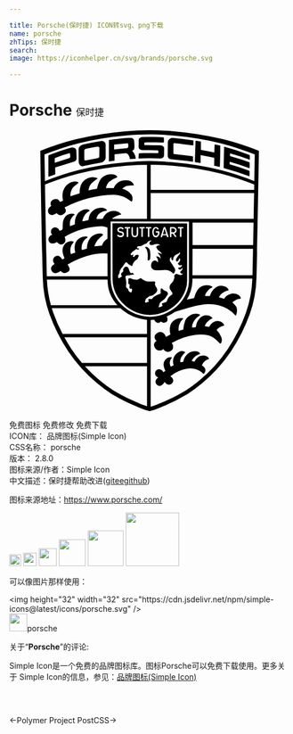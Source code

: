 ```yaml
---

title: Porsche(保时捷) ICON转svg、png下载
name: porsche
zhTips: 保时捷
search: 
image: https://iconhelper.cn/svg/brands/porsche.svg

---
```


# Porsche  <small style="font-size: 60%;font-weight: 100">保时捷</small>

<div id="svg" class="svg-wrap">
<svg role="img" viewBox="0 0 24 24" xmlns="http://www.w3.org/2000/svg"><title>Porsche icon</title><path d="M11.972 0A25.68 25.68 0 0 0 9.93.091a27.858 27.858 0 0 0-4.248.685 23.565 23.565 0 0 0-2.975.966l-.06.022s.118 7.243.21 10.831a9.934 9.934 0 0 0 .569 3.098 14.899 14.899 0 0 0 1.622 3.214A12.884 12.884 0 0 0 7.56 21.66a11.234 11.234 0 0 0 1.192.873 15.214 15.214 0 0 0 2.038 1.031c.233.098.436.192.62.255A4.58 4.58 0 0 0 12 24a4.58 4.58 0 0 0 .59-.182c.182-.063.387-.156.62-.255a15.22 15.22 0 0 0 2.037-1.031 11.25 11.25 0 0 0 1.194-.873 12.88 12.88 0 0 0 2.511-2.752 14.889 14.889 0 0 0 1.622-3.214 9.934 9.934 0 0 0 .57-3.098c.091-3.588.21-10.827.21-10.827a.635.635 0 0 0-.057-.026 23.564 23.564 0 0 0-2.976-.966 27.856 27.856 0 0 0-4.248-.684A26.068 26.068 0 0 0 12.031 0zm0 .361h.057c.679.008 1.288.03 1.963.09a26.585 26.585 0 0 1 4.084.663 22.53 22.53 0 0 1 2.861.937.619.619 0 0 1 .057.025l-.038 2.274a.113.113 0 0 0-.019-.01 22.55 22.55 0 0 0-2.86-.937 26.61 26.61 0 0 0-4.085-.662c-.675-.06-1.281-.1-1.96-.108h-.058c-.679.009-1.29.048-1.965.108a26.608 26.608 0 0 0-4.084.665 22.547 22.547 0 0 0-2.861.938.116.116 0 0 0-.02.01l-.038-2.281.058-.022a22.527 22.527 0 0 1 2.86-.937A26.581 26.581 0 0 1 10.01.45c.675-.06 1.284-.08 1.963-.089zm.288.216a16.633 16.633 0 0 0-.902.008c-.121.005-.288.109-.29.23l-.007.648c-.002.132.172.236.305.239.462.01.87.002 1.318.03.033.003.062.023.062.056l-.003.13a.042.042 0 0 1-.045.046c-.521 0-1.066-.025-1.593.017-.028.002-.027-.005-.028.023l-.024.384-.002.03a16.318 16.318 0 0 1 1.882 0 .32.32 0 0 0 .305-.262l.006-.627c0-.129-.158-.224-.261-.23-.442-.028-.945-.013-1.394-.025a.046.046 0 0 1-.044-.05l.009-.145c0-.028.019-.036.047-.037.444-.016 1.107.005 1.562.019a.072.072 0 0 0 .06-.07V.674c0-.017-.032-.067-.063-.068V.605a33.113 33.113 0 0 0-.9-.028zm-1.88.064c-.423.008-1.341.125-1.862.19L8.515 2.64v.023l.47-.06a.014.014 0 0 0 .01-.006.014.014 0 0 0 .003-.01v-.523l.947-.102c.083-.015.18.046.256.169a.88.88 0 0 1 .114.339l.467-.035c.01 0 .03 0 .028-.01a.988.988 0 0 0-.307-.663.316.316 0 0 0 .197-.31 4.34 4.34 0 0 0-.022-.564.32.32 0 0 0-.3-.247zm3.59.019a.404.404 0 0 0-.413.332l-.01 1.195a.312.312 0 0 0 .24.289c.61.057 1.21.112 1.89.215.011 0 .032-.007.032-.017v-.416c0-.009-.02-.028-.027-.03-.454-.057-1.053-.137-1.589-.193a.076.076 0 0 1-.058-.07v-.812c0-.034.05-.052.084-.05.529.044 1.056.14 1.584.197.014.002.036-.007.037-.021l.01-.382a.037.037 0 0 0-.029-.033 36.382 36.382 0 0 0-1.75-.204zm1.98.237c-.012 0-.022.014-.022.025-.006.274-.045 1.457-.053 1.772v.027c.155.027.326.048.453.074.014.002.035-.008.035-.022-.002-.207 0-.448-.004-.636 0-.013.006-.014.02-.012a31.392 31.392 0 0 1 1.102.22c.008 0 .052.007.052.03-.003.217-.007.4-.013.617a.041.041 0 0 0 .027.04c.145.033.283.067.42.1.037.008.043.001.044-.012.022-.451.03-1.174.036-1.784 0-.008-.003-.02-.01-.022-.153-.035-.297-.072-.453-.105-.014-.003-.022.02-.023.035-.015.223-.009.43-.026.652 0 .008 0 .012-.009.01-.37-.076-.765-.158-1.132-.227-.01-.002-.006-.02-.005-.031l.003-.653a.033.033 0 0 0-.026-.03 23.196 23.196 0 0 0-.417-.068zM7.934.92a.303.303 0 0 0-.037 0c-.543.086-1.089.201-1.64.32a.5.5 0 0 0-.23.143.322.322 0 0 0-.102.205l.004 1.118a.434.434 0 0 0 .106.266.24.24 0 0 0 .204.11 38.518 38.518 0 0 1 1.633-.323.497.497 0 0 0 .268-.166.362.362 0 0 0 .098-.23L8.236 1.2a.28.28 0 0 0-.11-.198.303.303 0 0 0-.191-.08zm2.157.197a.076.076 0 0 1 .08.069l.003.189a.172.172 0 0 1-.14.166l-1.062.104-.009-.008V1.23l.009-.004 1.111-.108a.076.076 0 0 1 .008 0zm-2.52.29a.167.167 0 0 1 .078.022.117.117 0 0 1 .054.106l-.009.704a.125.125 0 0 1-.049.105.291.291 0 0 1-.12.047 61.16 61.16 0 0 1-.997.19.106.106 0 0 1-.088-.017.133.133 0 0 1-.03-.1v-.726a.143.143 0 0 1 .04-.097.243.243 0 0 1 .12-.06c.29-.054.67-.129.968-.172a.167.167 0 0 1 .033-.002zm10.81 0l-.001.001c-.008 0-.008.012-.008.019-.014.606-.03 1.167-.035 1.773 0 .013.006.03.018.033a22.245 22.245 0 0 1 2.158.7c.032.011.031-.013.031-.022.003-.138.01-.278.003-.416a.041.041 0 0 0-.025-.033 16.602 16.602 0 0 0-1.66-.541.028.028 0 0 1-.019-.026l.008-.18c0-.008.014-.01.022-.008a21.848 21.848 0 0 1 1.67.542c.01.003.01-.01.01-.019a5.121 5.121 0 0 0 0-.468.029.029 0 0 0-.02-.026 21.457 21.457 0 0 0-1.638-.523c-.008-.002-.018-.01-.018-.018v-.192c0-.008.013-.013.021-.01.564.144 1.184.36 1.615.519.038.014.06.008.06-.027 0-.157.006-.168-.002-.324-.002-.02-.004-.04-.022-.047a21.383 21.383 0 0 0-2.169-.707zm-12.97.064a.365.365 0 0 0-.084.009c-.65.166-1.303.414-1.956.652a.063.063 0 0 0-.03.052V3.65l.003.33s.471-.177.573-.21c.013-.004.013-.017.013-.031l-.01-.52c0-.015.002-.037.016-.04l1.625-.502a.306.306 0 0 0 .138-.101.237.237 0 0 0 .052-.156l-.017-.683a.272.272 0 0 0-.119-.197.365.365 0 0 0-.204-.068zm-.286.496c.036-.01.07.031.072.063a1.86 1.86 0 0 1 .012.25c-.001.045-.066.097-.11.11l-1.184.386c-.011.004-.031 0-.031-.012l.002-.358c0-.017.02-.031.036-.036a10.796 10.796 0 0 1 1.203-.403zm6.967.981c.653.01 1.246.03 1.9.088a26.591 26.591 0 0 1 4.083.663 22.501 22.501 0 0 1 2.861.937.107.107 0 0 1 .014.007 89.441 89.441 0 0 0-.007.448h-8.851zm-.317.002l-.001 4.618H8.827c-.043-.004-.015-.023.015-.052a1.71 1.71 0 0 1 .715-.312c.022-.002.028-.014-.003-.054a.898.898 0 0 0-.93-.212.985.985 0 0 0-.624.603.04.04 0 0 1-.04.031 6.734 6.734 0 0 1-.47.013c-.025 0-.037-.032-.035-.056a.737.737 0 0 1 .343-.484 1.1 1.1 0 0 1 .519-.178.04.04 0 0 0 .02-.063.515.515 0 0 0-.105-.093.758.758 0 0 0-.504-.077 1.053 1.053 0 0 0-.948.964c-.01.06.006.074-.053.094-.112.038-.322.064-.434.088-.02.003-.05-.043-.045-.063a1.309 1.309 0 0 1 .244-.522 1.006 1.006 0 0 1 .342-.291c.026-.013.05-.044.026-.064-.253-.22-.771.012-.98.241a1.37 1.37 0 0 0-.275.91c0 .016.014.041 0 .047a4.942 4.942 0 0 1-.4.15c-.012.003-.014-.028-.016-.04a.93.93 0 0 1 .147-.677.661.661 0 0 1 .244-.241c.01-.006.008-.018 0-.028-.115-.149-.569-.042-.708.094-.32.312-.297.615-.312 1.097-.001.023-.03.111-.056.123a.57.57 0 0 1-.184.07c-.021.006-.023.014-.028-.007a.39.39 0 0 0-.57-.222.356.356 0 0 0-.077.532c.015.017.02.034-.003.041a.42.42 0 0 0-.275.534.336.336 0 0 0 .296.21.628.628 0 0 0 .37-.108.043.043 0 0 1 .06.01.386.386 0 0 0 .531.124c.162-.107.234-.273.114-.559-.007-.016.02-.046.034-.054a6.615 6.615 0 0 1 3.144-.88 1.78 1.78 0 0 1 .456.101.094.094 0 0 1 .023.008l.002.941a.19.19 0 0 1-.034.025 1.005 1.005 0 0 0-.432.55c-.004.017-.006.021-.035.024-.193.019-.399.047-.591.062-.011.002-.032-.019-.028-.03a1.87 1.87 0 0 1 .725-.908.057.057 0 0 0 .01-.067.375.375 0 0 0-.168-.093 1.087 1.087 0 0 0-.895.362 1.418 1.418 0 0 0-.312.875c-.001.022.003.058-.019.065-.124.039-.261.074-.39.11-.015.004-.035-.011-.038-.027a1.006 1.006 0 0 1 .486-1.03c.051-.04-.038-.102-.102-.102a.963.963 0 0 0-.913.53 1.301 1.301 0 0 0-.03.793c.003.023.019.063-.006.069-.079.019-.265.09-.323.108-.021.007-.035-.003-.047-.03a1.041 1.041 0 0 1-.021-.488 1.102 1.102 0 0 1 .268-.493c.008-.01.011-.032 0-.037a.54.54 0 0 0-.378-.025.74.74 0 0 0-.477.38c-.159.297-.118.583.051 1.005.008.02.018.058 0 .07l-.137.08c-.017.013-.032.002-.044-.015-.055-.078-.124-.202-.21-.24a.415.415 0 0 0-.428.035.406.406 0 0 0-.12.431.875.875 0 0 0 .1.152c.01.014-.001.036-.013.047-.059.052-.14.09-.188.14a.395.395 0 0 0-.01.471.365.365 0 0 0 .45.123 1.624 1.624 0 0 0 .232-.122c.027-.018.045-.051.07-.025a.546.546 0 0 0 .224.153.427.427 0 0 0 .354-.062.305.305 0 0 0 .168-.338.875.875 0 0 0-.143-.27c-.033-.035-.035-.033 0-.054a7.435 7.435 0 0 1 1.66-.724 5.024 5.024 0 0 1 1.69-.207h.046l.003 1.949H3.206c-.054-2.133-.116-5.51-.156-7.836a.113.113 0 0 1 .014-.007 22.499 22.499 0 0 1 2.86-.937 26.59 26.59 0 0 1 4.084-.663 23.38 23.38 0 0 1 1.768-.086zm-3.088.816a1.237 1.237 0 0 0-.693.232c-.286.188-.456.773-.49.982a.044.044 0 0 1-.04.036 5.998 5.998 0 0 0-.676.125c-.007.001-.012-.01-.012-.017a.983.983 0 0 1 .258-.59 3.506 3.506 0 0 1 .493-.396c.013-.011.004-.045-.012-.051a1.035 1.035 0 0 0-.797.012 1.129 1.129 0 0 0-.675.867 2.062 2.062 0 0 0-.029.41c.002.017-.03.018-.045.023-.246.077-.504.167-.71.236-.01.004-.039.002-.039-.01a1.168 1.168 0 0 1 .175-.655c.12-.195.343-.305.505-.469.011-.012.028-.044.011-.051-.41-.165-.797.004-1.124.375a1.395 1.395 0 0 0-.2 1.124c.009.036 0 .075-.019.083a1.805 1.805 0 0 1-.23.089.025.025 0 0 1-.033-.02c-.093-.296-.44-.238-.597-.148a.361.361 0 0 0-.139.489.031.031 0 0 1-.01.044.442.442 0 0 0-.205.596.352.352 0 0 0 .428.137 1.208 1.208 0 0 0 .246-.129.027.027 0 0 1 .03.004.393.393 0 0 0 .566.08c.115-.082.16-.096.204-.244a.39.39 0 0 0-.09-.3c-.012-.01-.001-.04.013-.047A9.692 9.692 0 0 1 8.947 5.51a2.35 2.35 0 0 1 1.446.553.072.072 0 0 0 .062.031.098.098 0 0 0 .054-.056.66.66 0 0 0-.204-.678 1.21 1.21 0 0 0-.612-.344c-.012-.003-.02-.029-.01-.037a.968.968 0 0 1 .335-.22 3.587 3.587 0 0 1 .605-.05c.014-.001.035-.015.03-.028a.606.606 0 0 0-.527-.4 1.325 1.325 0 0 0-.693.1 1.118 1.118 0 0 0-.5.553.036.036 0 0 1-.032.02 12.139 12.139 0 0 0-.594-.007c-.014 0-.035 0-.035-.014a.943.943 0 0 1 .255-.517 1.989 1.989 0 0 1 .68-.386c.019-.006.04-.036.029-.051a.549.549 0 0 0-.201-.17 1.237 1.237 0 0 0-.347-.041zm3.405 1.607h8.845c-.012.686-.025 1.433-.04 2.195h-8.805zM8.681 7.801l6.666.003a.016.016 0 0 1 .017.013l-.002 5.138a2.354 2.354 0 0 1-.143.764 3.327 3.327 0 0 1-1.44 1.725 3.468 3.468 0 0 1-1.74.491 3.512 3.512 0 0 1-2.26-.86 3.078 3.078 0 0 1-1.105-2.31L8.667 7.82c0-.013.001-.019.014-.019zm6.994.086h5.217c-.012.645-.025 1.296-.034 1.926h-5.183V8.318zm-6.839.071c-.013 0-.014.005-.014.018l.007 4.753a2.97 2.97 0 0 0 1.054 2.225 3.333 3.333 0 0 0 2.153.827 3.284 3.284 0 0 0 1.66-.473 3.193 3.193 0 0 0 1.374-1.66 2.28 2.28 0 0 0 .136-.734l.002-4.94a.015.015 0 0 0-.016-.014zm4.436.304a.101.101 0 0 1 .001 0 .11.11 0 0 1 .087.071l.242.715a.079.079 0 0 1-.003.07.066.066 0 0 1-.054.024.065.065 0 0 1-.063-.044l-.038-.125h-.33l-.036.128c-.01.04-.04.044-.071.044a.063.063 0 0 1-.044-.028.057.057 0 0 1-.01-.052l.232-.728a.101.101 0 0 1 .087-.075zm-.763.007a.226.226 0 0 1 .023 0 .232.232 0 0 1 .235.157.046.046 0 0 1-.031.059.053.053 0 0 1-.07-.02.166.166 0 0 0-.132-.09.151.151 0 0 0-.133.1.498.498 0 0 0-.055.222.524.524 0 0 0 .046.228.159.159 0 0 0 .154.102.233.233 0 0 0 .166-.243v-.039h-.135a.057.057 0 0 1-.059-.063c0-.023.007-.05.059-.05h.192c.064 0 .073.048.073.09a.792.792 0 0 1-.011.152.399.399 0 0 1-.15.236.301.301 0 0 1-.15.043.257.257 0 0 1-.227-.145.618.618 0 0 1-.073-.31.577.577 0 0 1 .08-.304.226.226 0 0 1 .198-.125zm-2.988.002a.318.318 0 0 1 .004 0c.183.002.243.111.243.15 0 .035-.061.08-.095.039a.2.2 0 0 0-.157-.068.143.143 0 0 0-.15.096.114.114 0 0 0 .094.135.61.61 0 0 1 .267.08h-.001a.202.202 0 0 1 .081.18.247.247 0 0 1-.067.175.327.327 0 0 1-.247.088.297.297 0 0 1-.263-.14c-.004-.01-.01-.063.034-.078a.084.084 0 0 1 .082.026.239.239 0 0 0 .156.063.223.223 0 0 0 .148-.05.105.105 0 0 0 .024-.116.219.219 0 0 0-.193-.098.25.25 0 0 1-.172-.07.25.25 0 0 1-.069-.196.219.219 0 0 1 .1-.163.318.318 0 0 1 .181-.053zm1.649 0a.06.06 0 0 1 .001 0 .06.06 0 0 1 .006 0h.355a.06.06 0 1 1 0 .12l-.114.002v.682a.063.063 0 0 1-.125 0v-.683h-.116a.06.06 0 0 1-.007-.12zm.56 0a.06.06 0 0 1 .001 0 .06.06 0 0 1 .006 0h.354a.06.06 0 1 1 0 .12l-.114.002v.682a.063.063 0 0 1-.125 0v-.683h-.115a.06.06 0 0 1-.007-.12zm2.74 0a.06.06 0 0 1 .002 0 .06.06 0 0 1 .006 0h.353a.06.06 0 1 1 0 .12l-.112.002v.682a.063.063 0 0 1-.125 0v-.683h-.116a.06.06 0 0 1-.007-.12zm-.677.004a.063.063 0 0 1 .012 0h.19a.364.364 0 0 1 .208.058.278.278 0 0 1 .108.206.235.235 0 0 1-.071.198.305.305 0 0 1-.117.075l-.02.007.158.2a.086.086 0 0 1 .023.056c-.002.032-.023.05-.06.05a.066.066 0 0 1-.056-.027l-.187-.258h-.117v.23a.059.059 0 0 1-.063.067.06.06 0 0 1-.062-.067v-.726a.073.073 0 0 1 .016-.05.063.063 0 0 1 .038-.019zm-3.87.002a.06.06 0 0 1 .003 0h.357a.06.06 0 0 1 0 .121h-.116v.684a.063.063 0 0 1-.125 0v-.684h-.116a.06.06 0 0 1-.003-.12zm.583 0a.063.063 0 0 1 .002 0 .063.063 0 0 1 .065.064v.471a.258.258 0 0 0 .037.151.146.146 0 0 0 .127.056.138.138 0 0 0 .125-.056.265.265 0 0 0 .035-.15V8.34h.001a.063.063 0 0 1 .125 0v.432a.474.474 0 0 1-.056.262.25.25 0 0 1-.228.104.26.26 0 0 1-.23-.104.456.456 0 0 1-.061-.262V8.34a.063.063 0 0 1 .058-.063zm3.354.115v.328h.13a.18.18 0 0 0 .2-.174.15.15 0 0 0-.051-.109.178.178 0 0 0-.13-.045zm-.584.015l-.136.469h.278zm-1.14 1.005c.011 0 .021.002.022.011.002.018-.016.029-.042.042a.206.206 0 0 0-.094.08.31.31 0 0 0-.039.163.115.115 0 0 0 .063.079.298.298 0 0 0 .142.028.502.502 0 0 0 .215-.063.581.581 0 0 1 .276-.02.341.341 0 0 1 .194.063c.024.017.02.038.011.04-.014.005-.029-.012-.044-.01a.674.674 0 0 0-.142.03c-.06.027-.087.037-.116.09a.099.099 0 0 0-.007.073c.01.024.035.04.04.057a.446.446 0 0 0 .064.125.205.205 0 0 0 .03.023 2.668 2.668 0 0 1 .282.243.26.26 0 0 1 .04.093c.003.012-.007.03-.018.025a.255.255 0 0 1-.036-.029.178.178 0 0 0-.053-.039.368.368 0 0 0-.176-.025c-.027 0-.081.024-.05.036a.357.357 0 0 1 .132.116.43.43 0 0 1 .107.31c0 .006-.012.01-.015.006a.359.359 0 0 0-.102-.109.324.324 0 0 0-.21-.062c-.015.001-.06 0-.055.014a1.19 1.19 0 0 1 .123.191.562.562 0 0 1 .039.276c-.001.005-.02.01-.023.005a.61.61 0 0 0-.077-.076.349.349 0 0 0-.094-.06.29.29 0 0 0-.204.028.325.325 0 0 0-.13.132.492.492 0 0 0-.062.205.46.46 0 0 0 .042.257.368.368 0 0 0 .19.164.955.955 0 0 0 .334.044c.139.005.278-.016.417-.02a1.943 1.943 0 0 1 .396.003.88.88 0 0 1 .3.12 2.64 2.64 0 0 1 .215.183c.008.006.026-.003.035-.009a.462.462 0 0 0 .131-.233.346.346 0 0 0-.056-.246c-.047-.085-.116-.18-.17-.27a2.962 2.962 0 0 1-.202-.296.305.305 0 0 1-.017-.221.238.238 0 0 1 .107-.128c.011-.007.022.006.017.021a.184.184 0 0 0-.008.112.32.32 0 0 0 .089.14c.013.01.047-.005.055-.021.018-.043.007-.11.023-.154a.619.619 0 0 1 .108-.226 1.47 1.47 0 0 1 .36-.196c.033-.019.054-.105.091-.091.037.013.017.1-.011.142-.04.062-.087.1-.131.156a1.536 1.536 0 0 0-.157.247.222.222 0 0 0-.029.137.14.14 0 0 0 .073.094c.022.01.05-.01.07-.025a.385.385 0 0 0 .097-.103c.023-.038.01-.089.032-.128.006-.009.03-.007.037 0a.139.139 0 0 1 .044.084.393.393 0 0 1-.01.113c-.003.008-.024.027-.031.045a.244.244 0 0 1-.02.04c-.036.063-.078.116-.125.126-.01.001-.017.021-.01.03a.391.391 0 0 0 .113.132.198.198 0 0 0 .152.01c.027-.008.048-.027.079-.037.013-.004.005.004.005.017a.27.27 0 0 1-.015.086.19.19 0 0 1-.075.083.395.395 0 0 1-.166.05c-.027.005-.068.025-.058.051a.256.256 0 0 0 .042.085.122.122 0 0 0 .08.039.205.205 0 0 0 .125-.036c.04-.026.061-.074.096-.108.007-.006.026 0 .026.01a.36.36 0 0 1-.041.158.497.497 0 0 1-.128.138c-.015.013-.033.029-.033.049a.2.2 0 0 0 .044.084.134.134 0 0 0 .083.054.269.269 0 0 0 .1 0c.013 0 .01.023-.001.031a.253.253 0 0 1-.117.068.25.25 0 0 1-.128.008c-.081-.02-.134-.05-.214-.073a.23.23 0 0 0-.135-.009.227.227 0 0 0-.106.083.133.133 0 0 0-.03.064c-.006.063.025.13.005.192a1.415 1.415 0 0 1-.081.234 1.314 1.314 0 0 1-.115.165c-.04.054-.093.074-.12.133a.638.638 0 0 1-.038.063.515.515 0 0 0-.058.229.452.452 0 0 0 .085.209l.153.237a.149.149 0 0 1 .009.083.088.088 0 0 1-.044.07.893.893 0 0 0-.419.527l-.002.013v.004a.106.106 0 0 1-.021.042.334.334 0 0 1-.19.096c-.055.015-.11.029-.165.046a.077.077 0 0 0-.044.031.08.08 0 0 0 .009.097.137.137 0 0 1 .03.071.063.063 0 0 1-.013.042.108.108 0 0 1-.028.022.865.865 0 0 1-.216.087c-.05.011-.086-.002-.07-.059a3.075 3.075 0 0 1 .098-.293.42.42 0 0 1 .133-.14 2.289 2.289 0 0 1 .212-.162.411.411 0 0 0 .119-.126 3.299 3.299 0 0 1 .19-.275.163.163 0 0 0 .029-.129.246.246 0 0 0-.142-.185 1.052 1.052 0 0 0-.085-.034.534.534 0 0 1-.246-.175.09.09 0 0 0-.062-.04c-.063.002-.081.09-.083.138a1.17 1.17 0 0 0 .004.212.18.18 0 0 1 .004.072.055.055 0 0 1-.039.034 2.74 2.74 0 0 0-.565.279.24.24 0 0 0-.063.07l-.017.029a.187.187 0 0 1-.223.08.5.5 0 0 0-.044-.011.094.094 0 0 0-.064.017.162.162 0 0 0-.041.036.06.06 0 0 0-.01.019v.006a.057.057 0 0 0 0 .008.07.07 0 0 0 .004.017l.022.06a.066.066 0 0 1-.038.096.881.881 0 0 1-.203.055c-.04.005-.075-.01-.065-.057a1.1 1.1 0 0 1 .07-.237.094.094 0 0 1 .057-.06.79.79 0 0 0 .179-.14.266.266 0 0 1 .169-.073.512.512 0 0 0 .262-.1 1.73 1.73 0 0 0 .225-.186.37.37 0 0 0-.006-.46l-.02-.035c-.019-.03-.03-.073-.046-.104a.24.24 0 0 1-.039-.104c0-.068.027-.133.031-.201a.024.024 0 0 0-.016-.025.488.488 0 0 0-.137-.03 2.677 2.677 0 0 1-.56.006 1.423 1.423 0 0 1-.39-.18c-.053-.033-.085-.07-.139-.101-.014-.008-.015-.005-.028.006a.672.672 0 0 1-.459.125h-.002a1.766 1.766 0 0 1-.294-.077c-.073-.027-.19-.074-.26-.015-.029.025-.022.06-.022.093a1.244 1.244 0 0 1-.01.305.038.038 0 0 0 .003.032.044.044 0 0 0 .006.006.136.136 0 0 0 .036.02l.01.004c.028.01.033.023.05.058a.196.196 0 0 1 .016.062.159.159 0 0 1-.003.062.544.544 0 0 1-.009.039.207.207 0 0 0 .008.135.115.115 0 0 0 .042.053.073.073 0 0 0 .01.004.063.063 0 0 0 .01.003.068.068 0 0 0 .01 0h.01a.074.074 0 0 0 .02-.008l.004-.002a.05.05 0 0 1 .035-.012.046.046 0 0 1 .01.003.08.08 0 0 1 .063.074.484.484 0 0 1-.046.221.058.058 0 0 1-.077.03l-.018-.007a.445.445 0 0 1-.14-.117.19.19 0 0 1-.049-.112.12.12 0 0 0-.028-.082.09.09 0 0 0-.032-.016.144.144 0 0 1-.07-.046.268.268 0 0 1-.052-.219 1.5 1.5 0 0 0-.046-.64.149.149 0 0 1 .002-.108l.016-.043a.148.148 0 0 1 .007-.016.06.06 0 0 1 .042-.032.167.167 0 0 1 .029-.003 1.516 1.516 0 0 0 .45-.07.152.152 0 0 1 .062-.01.89.89 0 0 0 .073.002c.03 0 .06-.027.024-.05a.847.847 0 0 1-.084-.087.046.046 0 0 0-.052-.022.072.072 0 0 0-.01.005l-.009.005a.098.098 0 0 1-.152-.029.824.824 0 0 1-.087-.202.555.555 0 0 0-.109-.238.235.235 0 0 0-.19-.063.216.216 0 0 0-.13.098l-.063.088a.144.144 0 0 0-.031.067.107.107 0 0 0 0 .016.14.14 0 0 0 .008.032.133.133 0 0 1-.039.154l-.094.075a.087.087 0 0 0-.03.06.527.527 0 0 1-.012.06.13.13 0 0 0-.003.045.088.088 0 0 0 .002.012.081.081 0 0 0 .031.04.156.156 0 0 1 .013.012.074.074 0 0 1 .012.017.06.06 0 0 1-.012.07.219.219 0 0 1-.024.021.753.753 0 0 1-.19.108.098.098 0 0 1-.026.006c-.038.003-.05-.026-.052-.06-.003-.044-.003-.089-.003-.134a.207.207 0 0 1 .057-.137.36.36 0 0 0 .072-.225.197.197 0 0 1 .04-.13.305.305 0 0 0 .057-.09.257.257 0 0 1 .039-.066 3.861 3.861 0 0 0 .281-.384c.054-.086.155-.192.237-.073a.357.357 0 0 0 .078.084 2.395 2.395 0 0 0 .259.164c.094.053.109-.042.125-.121v-.003a.331.331 0 0 1 .038-.092 1.26 1.26 0 0 1 .202-.247c.043-.038.105-.076.15-.113.018-.016.023-.018.03-.04.009-.022.024-.05.034-.078.01-.027.015-.055.024-.076a.344.344 0 0 0 .044-.098v-.003a.023.023 0 0 0 0-.005v-.007l-.003-.007a.05.05 0 0 0-.021-.024.18.18 0 0 0-.102-.026h-.003a.384.384 0 0 0-.148.031.106.106 0 0 0-.054.054.226.226 0 0 1-.042.063.098.098 0 0 1-.13.006c-.024-.016-.014-.043 0-.063a.414.414 0 0 0 .035-.05.042.042 0 0 0 .005-.025v-.004l-.002-.005a.031.031 0 0 0-.005-.006.046.046 0 0 0-.045-.007.98.98 0 0 0-.083.027.064.064 0 0 1-.094-.047.174.174 0 0 1-.003-.055.055.055 0 0 1 .04-.05c.02-.006.05-.017.046-.042a.079.079 0 0 1 0-.023.052.052 0 0 1 .012-.024.14.14 0 0 1 .03-.025 3.869 3.869 0 0 0 .32-.234.05.05 0 0 1 .064-.01l.01.006a.223.223 0 0 0 .151.02.046.046 0 0 0 .041-.03.025.025 0 0 0 0-.005v-.005l-.002-.006-.003-.004a.071.071 0 0 0-.035-.021l-.058-.021a.269.269 0 0 1-.052-.025.053.053 0 0 1-.025-.059c.023-.113.147-.114.241-.105h.004a.505.505 0 0 0 .14-.022c.06-.021.106-.067.163-.094.057-.027.117-.057.176-.08.018-.006.033-.002.049-.009a.091.091 0 0 0 .035-.025.965.965 0 0 1 .142-.163.822.822 0 0 1 .236-.092.107.107 0 0 1 .03-.006zm-.425.557a.219.219 0 0 0-.105.026c-.009.005-.015.016-.008.024.018.021.049.03.07.05a.16.16 0 0 1 .035.046c.009.019.024.04.033.06a1.296 1.296 0 0 1 .045.123 1.227 1.227 0 0 1 .05.209c.01.057.007.117.01.175v.081c-.001.023-.001.047-.003.07a1.143 1.143 0 0 0-.004.098v.08c.002.07.013.12.044.12a.18.18 0 0 0 .084-.019.175.175 0 0 0 .085-.148 2.026 2.026 0 0 0-.003-.576.51.51 0 0 0-.188-.362.219.219 0 0 0-.144-.057zm3.96.161h5.177c-.017.825-.034 1.6-.05 2.263h-5.13l.004-1.862zm-.006 2.544h5.123a9.697 9.697 0 0 1-.545 2.911 14.495 14.495 0 0 1-1.56 3.118 12.45 12.45 0 0 1-2.415 2.669 10.809 10.809 0 0 1-1.147.848 14.592 14.592 0 0 1-1.96.999c-.224.096-.418.186-.596.247-.193.065-.358.125-.474.156v-.115l.003-7.295a3.552 3.552 0 0 0 .316-.023c.005.015.016.057.031.1a.333.333 0 0 0 .219.166.317.317 0 0 0 .306-.107.373.373 0 0 0 .388.067.235.235 0 0 0 .175-.227.43.43 0 0 0-.033-.208l-.036-.066a3.925 3.925 0 0 0 .744-.41l.02-.006c.373-.094 1.872-.631 2.791-.643a3.28 3.28 0 0 1 1.627.39 2.792 2.792 0 0 1 .682.56c.006.009.013.028.037.032a.036.036 0 0 0 .034-.022 1.139 1.139 0 0 0 .079-.516c-.02-.282-.3-.486-.383-.57-.003-.003-.01-.021.02-.041a.674.674 0 0 1 .105-.085.983.983 0 0 1 .562-.212c.03.003.02-.04.012-.076-.058-.25-.415-.412-.79-.354a.963.963 0 0 0-.613.417c-.007.011-.042.027-.056.013a2.926 2.926 0 0 0-.369-.107c-.045-.01-.021-.044-.019-.05a1.003 1.003 0 0 1 .304-.337 1.125 1.125 0 0 1 .494-.224c.022 0 .022-.03.016-.04a.55.55 0 0 0-.375-.302.844.844 0 0 0-.78.14 1.397 1.397 0 0 0-.445.673c-.014.02-.018.036-.036.032-.099-.02-.345-.007-.367-.022-.015-.007-.012-.03-.009-.045a.91.91 0 0 1 .222-.38.882.882 0 0 1 .364-.286.055.055 0 0 0 .01-.094.98.98 0 0 0-1.22.263 2.192 2.192 0 0 0-.304.696c-.002.009-.017.036-.036.036l-.508.112-.083.019-.022.023a3.29 3.29 0 0 0 .497-1.65zm-12.45.085h5.19v.09a3.145 3.145 0 0 0 .837 2.098H3.556a9.74 9.74 0 0 1-.342-2.188zm.415 2.443h5.863a2.566 2.566 0 0 0 .112.1 3.897 3.897 0 0 0 2.17.898v1.21h-7.22a13.789 13.789 0 0 1-.8-1.827 10.401 10.401 0 0 1-.125-.38zm10.584.29l-.01.012h-.002l-.002-.002a3.29 3.29 0 0 0 .015-.01zm1.738.185a.911.911 0 0 0-.507.155.934.934 0 0 0-.392.41 2.65 2.65 0 0 0-.172.775.063.063 0 0 1-.038.035 2.897 2.897 0 0 0-.335.087.026.026 0 0 1-.023-.02 1.105 1.105 0 0 1 .15-.727.886.886 0 0 1 .218-.263.037.037 0 0 0-.017-.068.98.98 0 0 0-.648.114.888.888 0 0 0-.452.667 1.589 1.589 0 0 0 .042.594c0 .006.006.027-.016.031-.076.037-.282.145-.355.18-.005.002-.019.005-.022-.006a.58.58 0 0 0-.268-.358.526.526 0 0 0-.446.022.548.548 0 0 0-.216.224.375.375 0 0 0 .127.455c.006.006.017.02 0 .025-.09.049-.092.06-.16.161a.428.428 0 0 0 .052.45.465.465 0 0 0 .7.082c.004-.003.018.005.025.02a.548.548 0 0 0 .143.151.463.463 0 0 0 .455 0 .413.413 0 0 0 .21-.415.378.378 0 0 0-.111-.262c-.013-.016 0-.024.034-.046a5.404 5.404 0 0 1 1.96-.666 3.121 3.121 0 0 1 1.076.022 1.504 1.504 0 0 1 .629.312 2.841 2.841 0 0 1 .406.402.164.164 0 0 0 .117-.025.66.66 0 0 0 .014-.517 1.604 1.604 0 0 0-.384-.59c-.003-.002-.003-.013-.003-.02-.004-.03.015-.045.052-.079a1.211 1.211 0 0 1 .562-.297c.027-.002.038-.022.02-.053a.656.656 0 0 0-.808-.298h-.001a.916.916 0 0 0-.454.416c-.006.011-.022.05-.037.038-.09-.008-.242-.032-.331-.04-.041-.002-.025-.039-.024-.045a.744.744 0 0 1 .194-.316 1.176 1.176 0 0 1 .444-.318.021.021 0 0 0 .016-.031.627.627 0 0 0-.465-.229.81.81 0 0 0-.617.238 1.255 1.255 0 0 0-.337.74c-.009.023-.02.035-.037.035a2 2 0 0 1-.278.025c-.015-.004-.014-.02-.014-.036a.91.91 0 0 1 .101-.406 1.491 1.491 0 0 1 .55-.582c.036-.025.038-.076.026-.082a.911.911 0 0 0-.355-.071zM4.707 17.692h7.069v2.19H6.213a11.237 11.237 0 0 1-.898-1.181 16.446 16.446 0 0 1-.609-1.01zm10.076 1.176a.497.497 0 0 0-.273.069.982.982 0 0 0-.475.56 1.09 1.09 0 0 0 .012.571c.003.007.012.024-.002.03-.078.03-.136.065-.213.096-.004 0-.024.005-.028-.005a.631.631 0 0 1 .088-.736c.017-.015.027-.035-.008-.047a.588.588 0 0 0-.531.193.677.677 0 0 0-.117.659.922.922 0 0 0 .099.261c.003.005.03.021.014.028l-.15.115c-.003.003-.014.008-.019 0a.486.486 0 0 0-.29-.238.341.341 0 0 0-.317.088.361.361 0 0 0 .147.602c.007.003.017.012.005.02a.587.587 0 0 0-.19.212.377.377 0 0 0 .085.406.37.37 0 0 0 .29.089.605.605 0 0 0 .357-.313c.002-.003.021-.017.031-.006a.531.531 0 0 0 .264.2.324.324 0 0 0 .323-.065.35.35 0 0 0 .111-.4.61.61 0 0 0-.201-.216c-.013-.01-.003-.035.023-.055a2.972 2.972 0 0 1 1.402-.62 1.801 1.801 0 0 1 1.025.166 1.547 1.547 0 0 1 .337.267c.013.007.05.02.063.008a.397.397 0 0 0 .035-.548.654.654 0 0 0-.206-.165.043.043 0 0 1-.007-.015.906.906 0 0 1 .301-.393 1.382 1.382 0 0 1 .295-.143c.022-.006.018-.02.007-.047-.128-.293-.635-.304-.874-.15a1.088 1.088 0 0 0-.346.396c-.005.01-.012.04-.025.031l-.213-.064c-.004 0-.004-.024-.002-.028a1.115 1.115 0 0 1 .696-.565c.015-.006.01-.02.007-.028-.11-.268-.661-.245-.93-.074a1.167 1.167 0 0 0-.493.714c-.003.02.006.037-.007.04a1.239 1.239 0 0 1-.23.055.024.024 0 0 1-.022-.023.642.642 0 0 1 .067-.392 2 2 0 0 1 .324-.408.043.043 0 0 0-.003-.063.497.497 0 0 0-.236-.07zm-3.006 1.296v3.417c-.098-.032-.214-.074-.342-.117-.178-.06-.373-.151-.597-.247a14.587 14.587 0 0 1-1.96-1 10.816 10.816 0 0 1-1.147-.847 12.861 12.861 0 0 1-1.266-1.206h5.31z"/></svg>
</div>
<detail full-name='porsche'></detail>

<div class="detail-page">
<p>
<span><span class="badge-success badge">免费图标</span> <span class="badge-success badge">免费修改</span>  <span class="badge-success badge">免费下载</span> </span>
<br/>
<span>
ICON库：
<span class="badge-secondary badge">品牌图标(Simple Icon)</span> 
</span>
<br/>
<span>
CSS名称：
<span class="badge-secondary badge">porsche</span> 
</span>

<br/>
<span>
版本：
<span class="badge-secondary badge">2.8.0</span> 
</span>
<br/>
<span>图标来源/作者：<span class="badge-light badge">Simple Icon</span></span> 
<br/>
<span class="zh-detail">中文描述：<span class="badge-primary badge">保时捷</span><span class="help-link"><span>帮助改进</span>(<a href="https://gitee.com/liuwave/icon-helper/edit/master/json/brands/porsche.json" target="_blank" rel="noopener noreferrer">gitee</a><a href="https://github.com/liuwave/icon-helper/edit/master/json/brands/porsche.json" target="_blank" rel="noopener noreferrer">github</a></span>)</span><br/>
</p>
</div><div class="description description alert alert-light"><p>图标来源地址：<a href="https://www.porsche.com/" target="_blank" rel="noopener noreferrer">https://www.porsche.com/</a></p></div>
<div class="alert alert-dark">
<img height="21" width="21" src="https://cdn.jsdelivr.net/npm/simple-icons@latest/icons/porsche.svg" />
<img height="24" width="24" src="https://cdn.jsdelivr.net/npm/simple-icons@latest/icons/porsche.svg" />
<img height="32" width="32" src="https://cdn.jsdelivr.net/npm/simple-icons@latest/icons/porsche.svg" />
<img height="48" width="48" src="https://cdn.jsdelivr.net/npm/simple-icons@latest/icons/porsche.svg" />
<img height="64" width="64" src="https://cdn.jsdelivr.net/npm/simple-icons@latest/icons/porsche.svg" />
<img height="96" width="96" src="https://cdn.jsdelivr.net/npm/simple-icons@latest/icons/porsche.svg" />

</div>
<div>
  <p>可以像图片那样使用：    
  </p>
  <div class="alert alert-primary" style="font-size: 14px">
    &lt;img height="32" width="32" src="https://cdn.jsdelivr.net/npm/simple-icons@latest/icons/porsche.svg" /&gt;
    <copy-btn content='<img height="32" width="32" src="https://cdn.jsdelivr.net/npm/simple-icons@latest/icons/porsche.svg" />'></copy-btn>
  </div>
  <div class="alert alert-secondary">
    <img height="32" width="32" src="https://cdn.jsdelivr.net/npm/simple-icons@latest/icons/porsche.svg" />porsche
    <copy-btn content="porsche" btn-title="复制图标名称"></copy-btn>
  </div>
</div>
<div class="icon-detail__container">
<p>关于“<b>Porsche</b>”的评论:</p>
</div>
<Vssue title="关于“Porsche”的评论" />
<div><p>Simple Icon是一个免费的品牌图标库。图标Porsche可以免费下载使用。更多关于  Simple Icon的信息，参见：<a target="_blank" href="https://iconhelper.cn/brands.html">品牌图标(Simple Icon)</a>
</p></div>


<div style="padding:2rem 0 " class="page-nav"><p class="inner"><span class="prev">←<router-link to="/icon/polymer-project.html">Polymer Project</router-link></span> <span class="next"><router-link to="/icon/postcss.html">PostCSS</router-link>→</span></p></div>
